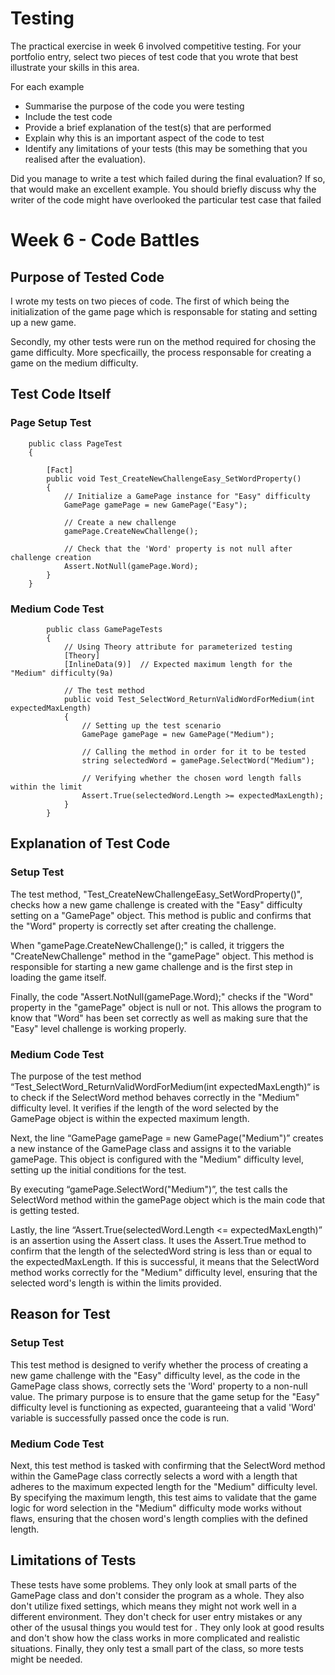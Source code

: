 # Testing

The practical exercise in week 6 involved competitive testing. For your portfolio entry,
select two pieces of test code that you wrote that best illustrate your skills in this
area.

For each example

* Summarise the purpose of the code you were testing
* Include the test code
* Provide a brief explanation of the test(s) that are performed
* Explain why this is an important aspect of the code to test
* Identify any limitations of your tests (this may be something that you realised after
  the evaluation).

Did you manage to write a test which failed during the final evaluation? If so, that would
make an excellent example. You should briefly discuss why the writer of the code might 
have overlooked the particular test case that failed

# Week 6  - Code Battles 

## Purpose of Tested Code

I wrote my tests on two pieces of code. The first of which being the initialization of the game page which is responsable for stating and setting up a new game.

Secondly, my other tests were run on the method required for chosing the game difficulty. More specficailly, the process responsable for creating a game on the medium difficulty. 

## Test Code Itself

### Page Setup Test

```
    public class PageTest
    {

        [Fact]
        public void Test_CreateNewChallengeEasy_SetWordProperty()
        {
            // Initialize a GamePage instance for "Easy" difficulty
            GamePage gamePage = new GamePage("Easy");

            // Create a new challenge
            gamePage.CreateNewChallenge();

            // Check that the 'Word' property is not null after challenge creation
            Assert.NotNull(gamePage.Word);
        }
    }
```

### Medium Code Test

```
        public class GamePageTests
        {
            // Using Theory attribute for parameterized testing
            [Theory]
            [InlineData(9)]  // Expected maximum length for the "Medium" difficulty(9a)

            // The test method
            public void Test_SelectWord_ReturnValidWordForMedium(int expectedMaxLength)
            {
                // Setting up the test scenario
                GamePage gamePage = new GamePage("Medium");

                // Calling the method in order for it to be tested
                string selectedWord = gamePage.SelectWord("Medium");

                // Verifying whether the chosen word length falls within the limit
                Assert.True(selectedWord.Length >= expectedMaxLength);
            }
        }
```

## Explanation of Test Code

### Setup Test 

The test method, "Test_CreateNewChallengeEasy_SetWordProperty()", checks how a new game challenge is created with the "Easy" difficulty setting on a "GamePage" object. This method is public and confirms that the "Word" property is correctly set after creating the challenge.

When "gamePage.CreateNewChallenge();" is called, it triggers the "CreateNewChallenge" method in the "gamePage" object. This method is responsible for starting a new game challenge and is the first step in loading the game itself.

Finally, the code "Assert.NotNull(gamePage.Word);" checks if the "Word" property in the "gamePage" object is null or not. This allows the program to know that "Word" has been set correctly as well as making sure that the "Easy" level challenge is working properly.

### Medium Code Test

The purpose of the test method “Test_SelectWord_ReturnValidWordForMedium(int expectedMaxLength)“ is to check if the SelectWord method behaves correctly in the "Medium" difficulty level. It verifies if the length of the word selected by the GamePage object is within the expected maximum length.

Next, the line “GamePage gamePage = new GamePage("Medium")” creates a new instance of the GamePage class and assigns it to the variable gamePage. This object is configured with the "Medium" difficulty level, setting up the initial conditions for the test.

By executing “gamePage.SelectWord("Medium")”, the test calls the SelectWord method within the gamePage object which is the main code that is getting tested. 

Lastly, the line “Assert.True(selectedWord.Length <= expectedMaxLength)” is an assertion using the Assert class. It uses the Assert.True method to confirm that the length of the selectedWord string is less than or equal to the expectedMaxLength. If this is successful, it means that the SelectWord method works correctly for the "Medium" difficulty level, ensuring that the selected word's length is within the limits provided.


## Reason for Test

### Setup Test 

This test method is designed to verify whether the process of creating a new game challenge with the "Easy" difficulty level, as the code in the GamePage class shows, correctly sets the 'Word' property to a non-null value. The primary purpose is to ensure that the game setup for the "Easy" difficulty level is functioning as expected, guaranteeing that a valid 'Word' variable is successfully passed once the code is run. 


### Medium Code Test

Next, this test method is tasked with confirming that the SelectWord method within the GamePage class correctly selects a word with a length that adheres to the maximum expected length for the "Medium" difficulty level. By specifying the maximum length, this test aims to validate that the game logic for word selection in the "Medium" difficulty mode works without flaws, ensuring that the chosen word's length complies with the defined length.


## Limitations of Tests

These tests have some problems. They only look at small parts of the GamePage class and don't consider the program as a whole. They also don't utilize fixed settings, which means they might not work well in a different environment. They don't check for user entry mistakes or any other of the ususal things you would test for . They only look at good results and don't show how the class works in more complicated and realistic situations. Finally, they only test a small part of the class, so more tests might be needed.


